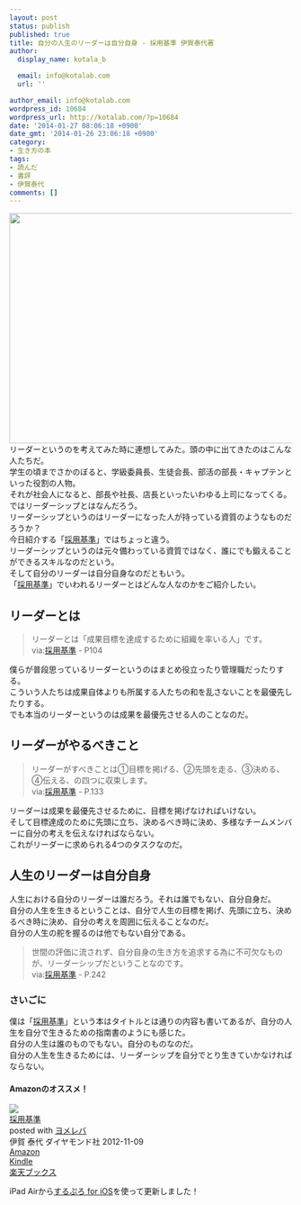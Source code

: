 ```yaml
---
layout: post
status: publish
published: true
title: 自分の人生のリーダーは自分自身 - 採用基準 伊賀泰代著
author:
  display_name: kotala_b

  email: info@kotalab.com
  url: ''

author_email: info@kotalab.com
wordpress_id: 10684
wordpress_url: http://kotalab.com/?p=10684
date: '2014-01-27 08:06:18 +0900'
date_gmt: '2014-01-26 23:06:18 +0900'
category:
- 生き方の本
tags:
- 読んだ
- 書評
- 伊賀泰代
comments: []
---
```

<p><img alt="" src="http://kotalab.com/wp-content/uploads/slooProImg_20140127080614.jpg" width="546" height="409" class="slooProImg" /><br />
リーダーというのを考えてみた時に連想してみた。頭の中に出てきたのはこんな人たちだ。<br />
学生の頃までさかのぼると、学級委員長、生徒会長、部活の部長・キャプテンといった役割の人物。<br />
それが社会人になると、部長や社長、店長といったいわゆる上司になってくる。<br />
ではリーダーシップとはなんだろう。<br />
リーダーシップというのはリーダーになった人が持っている資質のようなものだろうか？<br />
今日紹介する「<a href="http://www.amazon.co.jp/exec/obidos/asin/4478023417/same-22/" rel="nofollow" target="_blank">採用基準</a>」ではちょっと違う。<br />
リーダーシップというのは元々備わっている資質ではなく、誰にでも鍛えることができるスキルなのだという。<br />
そして自分のリーダーは自分自身なのだともいう。<br />
「<a href="http://www.amazon.co.jp/exec/obidos/asin/4478023417/same-22/" rel="nofollow" target="_blank">採用基準</a>」でいわれるリーダーとはどんな人なのかをご紹介したい。<br />
<!--more--></p>
<h2>リーダーとは</h2>
<blockquote><p>リーダーとは「成果目標を達成するために組織を率いる人」です。<br />
via:<a href="http://www.amazon.co.jp/exec/obidos/asin/4478023417/same-22/" rel="nofollow" target="_blank">採用基準</a> - P104
</p></blockquote>
<p>僕らが普段思っているリーダーというのはまとめ役立ったり管理職だったりする。<br />
こういう人たちは成果自体よりも所属する人たちの和を乱さないことを最優先したりする。<br />
でも本当のリーダーというのは成果を最優先させる人のことなのだ。</p>
<h2>リーダーがやるべきこと</h2>
<blockquote><p>リーダーがすべきことは①目標を掲げる、②先頭を走る、③決める、④伝える、の四つに収束します。<br />
via:<a href="http://www.amazon.co.jp/exec/obidos/asin/4478023417/same-22/" rel="nofollow" target="_blank">採用基準</a> - P.133
</p></blockquote>
<p>リーダーは成果を最優先させるために、目標を掲げなければいけない。<br />
そして目標達成のために先頭に立ち、決めるべき時に決め、多様なチームメンバーに自分の考えを伝えなければならない。<br />
これがリーダーに求められる4つのタスクなのだ。</p>
<h2>人生のリーダーは自分自身</h2>
<p>人生における自分のリーダーは誰だろう。それは誰でもない、自分自身だ。<br />
自分の人生を生きるということは、自分で人生の目標を掲げ、先頭に立ち、決めるべき時に決め、自分の考えを周囲に伝えることなのだ。<br />
自分の人生の舵を握るのは他でもない自分である。</p>
<blockquote><p>世間の評価に流されず、自分自身の生き方を追求する為に不可欠なものが、リーダーシップだということなのです。<br />
via:<a href="http://www.amazon.co.jp/exec/obidos/asin/4478023417/same-22/" rel="nofollow" target="_blank">採用基準</a> - P.242
</p></blockquote>
<h3>さいごに</h3>
<p>僕は「<a href="http://www.amazon.co.jp/exec/obidos/asin/4478023417/same-22/" rel="nofollow" target="_blank">採用基準</a>」という本はタイトルとは通りの内容も書いてあるが、自分の人生を自分で生きるための指南書のようにも感じた。<br />
自分の人生は誰のものでもない。自分のものなのだ。<br />
自分の人生を生きるためには、リーダーシップを自分でとり生きていかなければならない。</p>
<h4 class="aam">Amazonのオススメ！</h4>
<div class="booklink-box">
<div class="booklink-image"><span class="removed_link" title="http://www.amazon.co.jp/exec/obidos/asin/4478023417 same-22/"><img src="http://ecx.images-amazon.com/images/I/41gwzTGNOKL._SL160_.jpg" style="border: none;" /></span></div>
<div class="booklink-info">
<div class="booklink-name"><a href="http://www.amazon.co.jp/exec/obidos/asin/4478023417/same-22/" rel="nofollow" target="_blank">採用基準</a>
<div class="booklink-powered-date">posted with <a href="http://yomereba.com" rel="nofollow" target="_blank">ヨメレバ</a></div>
</div>
<div class="booklink-detail">伊賀 泰代 ダイヤモンド社 2012-11-09</div>
<div class="booklink-link2">
<div class="shoplinkamazon"><a href="http://www.amazon.co.jp/exec/obidos/asin/4478023417/same-22/" rel="nofollow" target="_blank" title="アマゾン">Amazon</a></div>
<div class="shoplinkkindle"><a href="http://www.amazon.co.jp/exec/obidos/ASIN/B00B42SX70/same-22/" rel="nofollow" target="_blank">Kindle</a></div>
<div class="shoplinkrakuten"><a href="http://c.af.moshimo.com/af/c/click?a_id=374941&p_id=56&pc_id=56&pl_id=637&s_v=b5Rz2P0601xu&url=http%3A%2F%2Fbooks.rakuten.co.jp%2Frb%2F11968607%2F" rel="nofollow" target="_blank" title="楽天ブックス">楽天ブックス</a></div>
</p></div>
</div>
<div class="booklink-footer"></div>
</div>
<p>iPad Airから<a href="https://itunes.apple.com/jp/app/surupuro-for-ios-buroguedita/id436676299?mt=8&uo=4&at=10l4yU" rel="nofollow" target="_blank">するぷろ for iOS</a>を使って更新しました！</p>
